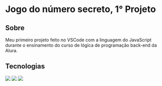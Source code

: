 <h1>Jogo do número secreto, 1° Projeto</h1>

<h2>Sobre</h2>
<p>Meu primeiro projeto feito no VSCode com a linguagem do JavaScript durante o ensinamento do curso de lógica de programação back-end da Alura.</p>

## Tecnologias
<div>
  <img src="https://img.shields.io/badge/HTML-239120?style=for-the-badge&logo=html5&logoColor=white">
  <img src="https://img.shields.io/badge/CSS-239120?&style=for-the-badge&logo=css3&logoColor=white">
  <img src="https://img.shields.io/badge/JavaScript-F7DF1E?style=for-the-badge&logo=javascript&logoColor=black">
</div>
